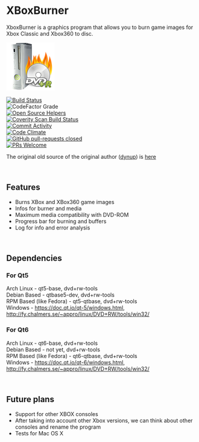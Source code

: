 # XBoxBurner

XboxBurner is a graphics program that allows you to burn game images for Xbox Classic and Xbox360 to disc.

![Browse](https://raw.githubusercontent.com/juliagoda/XboxBurner/main/resources/images/XBoxBurner.png)  

[![Build Status](https://travis-ci.org/juliagoda/XboxBurner.svg?branch=master)](https://travis-ci.org/juliagoda/XboxBurner)  
![CodeFactor Grade](https://img.shields.io/codefactor/grade/github/juliagoda/XboxBurner)  
[![Open Source Helpers](https://www.codetriage.com/juliagoda/xboxburner/badges/users.svg)](https://www.codetriage.com/juliagoda/xboxburner)  
[![Coverity Scan Build Status](https://scan.coverity.com/projects/24302/badge.svg)](https://scan.coverity.com/projects/juliagoda-xboxburner)  
[![Commit Activity](https://img.shields.io/github/commit-activity/m/juliagoda/XboxBurner)](https://github.com/juliagoda/XboxBurner/graphs/contributors)  
[![Code Climate](https://codeclimate.com/github/juliagoda/XboxBurner/badges/gpa.svg)](https://codeclimate.com/github/juliagoda/XboxBurner)  
[![GitHub pull-requests closed](https://img.shields.io/github/issues-pr-closed/juliagoda/XboxBurner)](https://github.com/juliagoda/XboxBurner/pulls)  
[![PRs Welcome](https://img.shields.io/badge/PRs-welcome-brightgreen.svg?style=flat-square)](http://makeapullrequest.com)  

The original old source of the original author ([dynup](https://sourceforge.net/u/dynup/profile/)) is [here](https://sourceforge.net/projects/xboxburner/)  

<br/>  

## Features

- Burns XBox and XBox360 game images
- Infos for burner and media
- Maximum media compatibility with DVD-ROM
- Progress bar for burning and buffers
- Log for info and error analysis

<br/>  

## Dependencies

### For Qt5

Arch Linux - qt5-base, dvd+rw-tools  
Debian Based - qtbase5-dev, dvd+rw-tools  
RPM Based (like Fedora) - qt5-qtbase, dvd+rw-tools  
Windows - https://doc.qt.io/qt-5/windows.html, http://fy.chalmers.se/~appro/linux/DVD+RW/tools/win32/  


### For Qt6

Arch Linux - qt6-base, dvd+rw-tools  
Debian Based - not yet, dvd+rw-tools  
RPM Based (like Fedora) - qt6-qtbase, dvd+rw-tools  
Windows - https://doc.qt.io/qt-6/windows.html, http://fy.chalmers.se/~appro/linux/DVD+RW/tools/win32/  

<br/>  

## Future plans

* Support for other XBOX consoles
* After taking into account other Xbox versions, we can think about other consoles and rename the program
* Tests for Mac OS X


